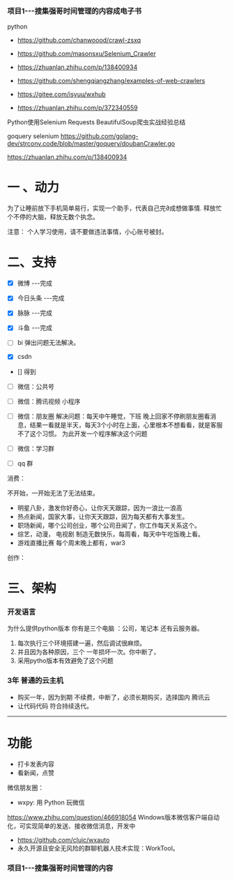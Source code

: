 
### 项目1---搜集强哥时间管理的内容成电子书
python
- https://github.com/chanwoood/crawl-zsxq

- https://github.com/masonsxu/Selenium_Crawler
- https://zhuanlan.zhihu.com/p/138400934

- https://github.com/shengqiangzhang/examples-of-web-crawlers
- https://gitee.com/isyuu/wxhub
- https://zhuanlan.zhihu.com/p/372340559


Python使用Selenium Requests BeautifulSoup爬虫实战经验总结

goquery selenium 
https://github.com/golang-dev/strconv.code/blob/master/goquery/doubanCrawler.go

https://zhuanlan.zhihu.com/p/138400934

# 一  、动力
 为了让睡前放下手机简单易行，实现一个助手，代表自己完∂成想做事情.
 释放忙个不停的大脑，释放无数个执念。

 注意：
 个人学习使用，请不要做违法事情，小心账号被封。

# 二、支持

  - [x]  微博   ---完成

  - [x] 今日头条 ---完成
  - [x]  脉脉  ---完成
  - [x]  斗鱼  ---完成
  - [ ]  bi  弹出问题无法解决。
  - [x] csdn
  - [] 得到

  - [ ] 微信：公共号

  - [ ] 微信：腾讯视频 小程序

  - [ ] 微信：朋友圈
    解决问题：每天中午睡觉，下班 晚上回家不停刷朋友圈看消息，结果一看就是半天，每天3个小时在上面，心里根本不想看看，就是客服不了这个习惯。
    为此开发一个程序解决这个问题

  - [ ] 微信：学习群

  - [ ]  qq 群


消费：

不开始，一开始无法了无法结束。
- 明星八卦，激发你好奇心，让你天天跟踪，因为一浪比一浪高
- 热点新闻，国家大事，让你天天跟踪，因为每天都有大事发生。
- 职场新闻，哪个公司创业，哪个公司丑闻了，你工作每天关系这个。
- 综艺，动漫， 电视剧 制造无数快乐，每周看，每天中午吃饭晚上看。
- 游戏直播比赛 每个周末晚上都有，war3


创作：




# 三、架构

### 开发语言
为什么提供python版本
你有是三个电脑 ：公司，笔记本 还有云服务器。
1. 每次执行三个环境搭建一遍，然后调试很麻烦。
2. 并且因为各种原因，三个 一年损坏一次。你中断了，
3. 采用pytho版本有效避免了这个问题
###  3年 普通的云主机 
- 购买一年，因为到期 不续费，中断了，必须长期购买，选择国内 腾讯云
- 让代码代码 符合持续迭代。
-----------------------------

# 功能
- 打卡发表内容
- 看新闻，点赞

微信朋友圈：
- wxpy: 用 Python 玩微信

https://www.zhihu.com/question/466918054
Windows版本微信客户端自动化，可实现简单的发送、接收微信消息，开发中


- https://github.com/cluic/wxauto
- 永久开源且安全无风险的群聊机器人技术实现：WorkTool。

### 项目1---搜集强哥时间管理的内容






